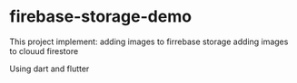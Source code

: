# firebase-storage-demo

This project implement:
    adding images to firrebase storage
    adding images to clouud firestore
   
Using dart and flutter
